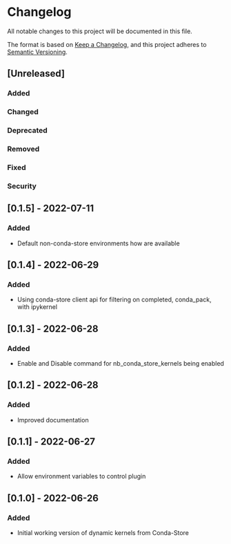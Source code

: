 # Changelog
All notable changes to this project will be documented in this file.

The format is based on [Keep a Changelog](https://keepachangelog.com/en/1.0.0/),
and this project adheres to [Semantic Versioning](https://semver.org/spec/v2.0.0.html).

## [Unreleased]

### Added

### Changed

### Deprecated

### Removed

### Fixed

### Security

## [0.1.5] - 2022-07-11

### Added

 - Default non-conda-store environments how are available

## [0.1.4] - 2022-06-29

### Added

 - Using conda-store client api for filtering on completed, conda_pack, with ipykernel

## [0.1.3] - 2022-06-28

### Added

 - Enable and Disable command for nb_conda_store_kernels being enabled

## [0.1.2] - 2022-06-28

### Added

 - Improved documentation

## [0.1.1] - 2022-06-27

### Added

 - Allow environment variables to control plugin

## [0.1.0] - 2022-06-26

### Added

 - Initial working version of dynamic kernels from Conda-Store
